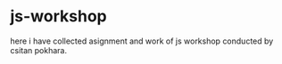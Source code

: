 # js-workshop
 here i have collected asignment and work of js workshop conducted by csitan pokhara.
